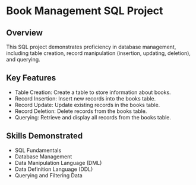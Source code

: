 # Book Management SQL Project


## Overview
This SQL project demonstrates proficiency in database management, including table creation, record manipulation (insertion, updating, deletion), and querying.

## Key Features
- Table Creation: Create a table to store information about books.
- Record Insertion: Insert new records into the books table.
- Record Update: Update existing records in the books table.
- Record Deletion: Delete records from the books table.
- Querying: Retrieve and display all records from the books table.

## Skills Demonstrated
- SQL Fundamentals
- Database Management
- Data Manipulation Language (DML)
- Data Definition Language (DDL)
- Querying and Filtering Data
